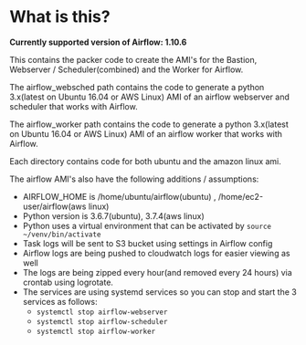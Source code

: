 # What is this?

**Currently supported version of Airflow: 1.10.6**

This contains the packer code to create the AMI's for the Bastion, Webserver / Scheduler(combined) and the Worker for Airflow.

The airflow_websched path contains the code to generate a python 3.x(latest on Ubuntu 16.04 or AWS Linux) AMI of an airflow webserver and scheduler that works with Airflow.

The airflow_worker path contains the code to generate a python 3.x(latest on Ubuntu 16.04 or AWS Linux) AMI of an airflow worker that works with Airflow.

Each directory contains code for both ubuntu and the amazon linux ami.

The airflow AMI's also have the following additions / assumptions:

- AIRFLOW_HOME is /home/ubuntu/airflow(ubuntu) , /home/ec2-user/airflow(aws linux)
- Python version is 3.6.7(ubuntu), 3.7.4(aws linux)
- Python uses a virtual environment that can be activated by `source ~/venv/bin/activate`
- Task logs will be sent to S3 bucket using settings in Airflow config
- Airflow logs are being pushed to cloudwatch logs for easier viewing as well
- The logs are being zipped every hour(and removed every 24 hours) via crontab using logrotate.
- The services are using systemd services so you can stop and start the 3 services as follows:
  - `systemctl stop airflow-webserver`
  - `systemctl stop airflow-scheduler`
  - `systemctl stop airflow-worker`
